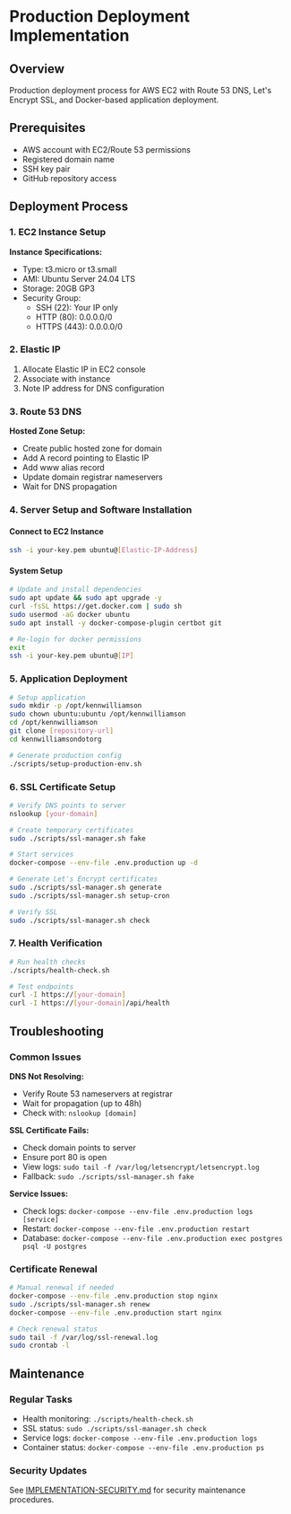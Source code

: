 # Production Deployment Implementation

## Overview
Production deployment process for AWS EC2 with Route 53 DNS, Let's Encrypt SSL, and Docker-based application deployment.

## Prerequisites
- AWS account with EC2/Route 53 permissions
- Registered domain name
- SSH key pair
- GitHub repository access

## Deployment Process

### 1. EC2 Instance Setup

**Instance Specifications:**
- Type: t3.micro or t3.small
- AMI: Ubuntu Server 24.04 LTS
- Storage: 20GB GP3
- Security Group:
  - SSH (22): Your IP only
  - HTTP (80): 0.0.0.0/0
  - HTTPS (443): 0.0.0.0/0

### 2. Elastic IP
1. Allocate Elastic IP in EC2 console
2. Associate with instance
3. Note IP address for DNS configuration

### 3. Route 53 DNS

**Hosted Zone Setup:**
- Create public hosted zone for domain
- Add A record pointing to Elastic IP
- Add www alias record
- Update domain registrar nameservers
- Wait for DNS propagation

### 4. Server Setup and Software Installation

#### Connect to EC2 Instance
```bash
ssh -i your-key.pem ubuntu@[Elastic-IP-Address]
```

#### System Setup
```bash
# Update and install dependencies
sudo apt update && sudo apt upgrade -y
curl -fsSL https://get.docker.com | sudo sh
sudo usermod -aG docker ubuntu
sudo apt install -y docker-compose-plugin certbot git

# Re-login for docker permissions
exit
ssh -i your-key.pem ubuntu@[IP]
```

### 5. Application Deployment

```bash
# Setup application
sudo mkdir -p /opt/kennwilliamson
sudo chown ubuntu:ubuntu /opt/kennwilliamson
cd /opt/kennwilliamson
git clone [repository-url]
cd kennwilliamsondotorg

# Generate production config
./scripts/setup-production-env.sh
```

### 6. SSL Certificate Setup

```bash
# Verify DNS points to server
nslookup [your-domain]

# Create temporary certificates
sudo ./scripts/ssl-manager.sh fake

# Start services
docker-compose --env-file .env.production up -d

# Generate Let's Encrypt certificates
sudo ./scripts/ssl-manager.sh generate
sudo ./scripts/ssl-manager.sh setup-cron

# Verify SSL
sudo ./scripts/ssl-manager.sh check
```

### 7. Health Verification

```bash
# Run health checks
./scripts/health-check.sh

# Test endpoints
curl -I https://[your-domain]
curl -I https://[your-domain]/api/health
```



## Troubleshooting

### Common Issues

**DNS Not Resolving:**
- Verify Route 53 nameservers at registrar
- Wait for propagation (up to 48h)
- Check with: `nslookup [domain]`

**SSL Certificate Fails:**
- Check domain points to server
- Ensure port 80 is open
- View logs: `sudo tail -f /var/log/letsencrypt/letsencrypt.log`
- Fallback: `sudo ./scripts/ssl-manager.sh fake`

**Service Issues:**
- Check logs: `docker-compose --env-file .env.production logs [service]`
- Restart: `docker-compose --env-file .env.production restart`
- Database: `docker-compose --env-file .env.production exec postgres psql -U postgres`

### Certificate Renewal

```bash
# Manual renewal if needed
docker-compose --env-file .env.production stop nginx
sudo ./scripts/ssl-manager.sh renew
docker-compose --env-file .env.production start nginx

# Check renewal status
sudo tail -f /var/log/ssl-renewal.log
sudo crontab -l
```

## Maintenance

### Regular Tasks
- Health monitoring: `./scripts/health-check.sh`
- SSL status: `sudo ./scripts/ssl-manager.sh check`
- Service logs: `docker-compose --env-file .env.production logs`
- Container status: `docker-compose --env-file .env.production ps`

### Security Updates
See [IMPLEMENTATION-SECURITY.md](IMPLEMENTATION-SECURITY.md#production-security) for security maintenance procedures.
